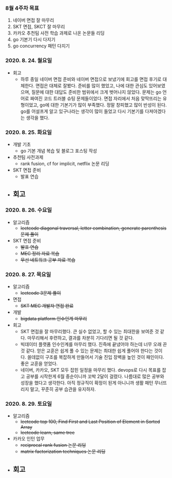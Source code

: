 ### 8월 4주차 목표
1. 네이버 면접 잘 마무리
2. SKT 면접, SKCT 잘 마무리
3. 카카오 추천팀 사전 학습 과제로 나온 논문들 리딩
4. go 기본기 다시 다지기
5. go concurrency 패턴 다지기

### 2020. 8. 24. 월요일
- 회고
  - 하루 종일 네이버 면접 준비와 네이버 면접으로 보냈기에 회고를 면접 후기로 대체한다. 면접은 대체로 잘봤다. 준비를 많이 했었고, 나에 대한 관심도 있어보였으며, 질문에 대한 대답도 준비한 범위에서 크게 벗어나지 않았다. 문제는 go 언어로 짜여진 코드 트러블 슈팅 문제들이었다. 면접 자리에서 처음 맞딱뜨리는 유형이었고, go에 대한 기본기가 많이 부족했다. 정말 창피했고 많이 반성이 된다. go를 어설프게 알고 있구나라는 생각이 많이 들었고 다시 기본기를 다져야겠다는 생각을 했다.

### 2020. 8. 25. 화요일
- 개발 기초
  - go 기본 개념 복습 및 블로그 포스팅 작성
- 추천팀 사전과제
  - rank fusion, cf for implicit, netflix 논문 리딩
- SKT 면접 준비
  - 발표 연습
- 회고
  - 

### 2020. 8. 26. 수요일
- 알고리즘
  - ~~leetcode diagonal traversal, letter combination, generate parenthesis 문제 풀이~~
- SKT 면접 준비
  - ~~발표 연습~~
  - ~~MEC 정리 자료 복습~~
  - ~~무선 네트워크 공부 자료 복습~~

### 2020. 8. 27. 목요일
- 알고리즘
  - ~~leetcode 3문제 풀이~~
- 면접
  - ~~SKT MEC 개발자 면접 완료~~
- 개발
  - ~~bigdata platform 인수인계 마무리~~
- 회고
  - SKT 면접을 잘 마무리했다. 큰 실수 없었고, 할 수 있는 최대한을 보여준 것 같다. 마무리해서 후련하고, 결과를 차분히 기다리면 될 것 같다.
  - 빅데이터 플랫폼 인수인계를 마무리 했다. 진즉에 끝냈어야 하는데 너무 오래 끈 것 같다. 얻은 교훈은 쉽게 풀 수 있는 문제는 최대한 쉽게 풀어야 한다는 것이다. 쓸데없이 구조를 복잡하게 만들어서 기술 진입 장벽을 높인 것이 패인이다. 좋은 교훈을 얻었다.
  - 네이버, 카카오, SKT 모두 잡힌 일정을 마무리 했다. devops로 다시 목표를 잡고 공부를 시작한게 6월 중순이니까 꼬박 2달이 걸렸다. 나름대로 많은 공부와 성장을 했다고 생각한다. 아직 정규직이 확정이 된게 아니니까 생활 패턴 무너뜨리지 말고, 꾸준히 공부 습관을 유지하자.

### 2020. 8. 29. 토요일
- 알고리즘
  - ~~leetcode top 100, Find First and Last Position of Element in Sorted Array~~
  - ~~leetcode learn, same tree~~
- 카카오 인턴 업무
  - ~~reciprocal rank fusion 논문 리딩~~
  - ~~matrix factorization techniques 논문 리딩~~
- 회고
  - 
